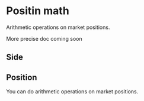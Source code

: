 # Positin math
Arithmetic operations on market positions.

More precise doc coming soon

## Side

## Position
You can do arithmetic operations on market positions.